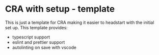 # CRA with setup - template

This is just a template for CRA making it easier to headstart with the initial set up.
This template provides:
- typescript support
- eslint and prettier support
- autolinting on save with vscode
